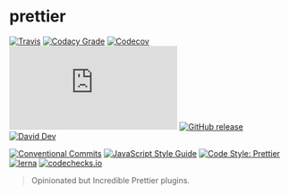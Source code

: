 # prettier

[![Travis](https://img.shields.io/travis/com/rx-ts/prettier.svg)](https://travis-ci.com/rx-ts/prettier)
[![Codacy Grade](https://img.shields.io/codacy/grade/d5c50fcc41d54224a4730998c41c0588)](https://www.codacy.com/app/JounQin/prettier)
[![Codecov](https://img.shields.io/codecov/c/gh/rx-ts/prettier)](https://codecov.io/gh/rx-ts/prettier)
[![type-coverage](https://img.shields.io/badge/dynamic/json.svg?label=type-coverage&prefix=%E2%89%A5&suffix=%&query=$.typeCoverage.atLeast&uri=https%3A%2F%2Fraw.githubusercontent.com%2Frx-ts%2Fprettier%2Fmaster%2Fpackage.json)](https://github.com/plantain-00/type-coverage)
[![GitHub release](https://img.shields.io/github/release/rx-ts/prettier)](https://github.com/rx-ts/prettier/releases)
[![David Dev](https://img.shields.io/david/dev/rx-ts/prettier.svg)](https://david-dm.org/rx-ts/prettier?type=dev)

[![Conventional Commits](https://img.shields.io/badge/conventional%20commits-1.0.0-yellow.svg)](https://conventionalcommits.org)
[![JavaScript Style Guide](https://img.shields.io/badge/code_style-standard-brightgreen.svg)](https://standardjs.com)
[![Code Style: Prettier](https://img.shields.io/badge/code_style-prettier-ff69b4.svg)](https://github.com/prettier/prettier)
[![lerna](https://img.shields.io/badge/maintained%20with-lerna-cc00ff.svg)](https://lerna.js.org)
[![codechecks.io](https://raw.githubusercontent.com/codechecks/docs/master/images/badges/badge-default.svg?sanitize=true)](https://codechecks.io)

> Opinionated but Incredible Prettier plugins.
